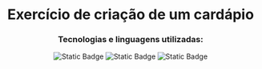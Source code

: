 <h1 align="center">Exercício de criação de um cardápio</h1>
<h3 align="center">Tecnologias e linguagens utilizadas: </h3>
<p align="center">
<img  alt="Static Badge" src="https://img.shields.io/badge/Java-v17-blue?style=plastic">
<img  alt="Static Badge" src="https://img.shields.io/badge/IntelliJ-IDEA-red?style=plastic&labelColor=%230000FF">
<img  alt="Static Badge" src="https://img.shields.io/badge/Gradle-v8.5-white?style=plastic&logo=gradle&labelColor=%23008000">

</p>
